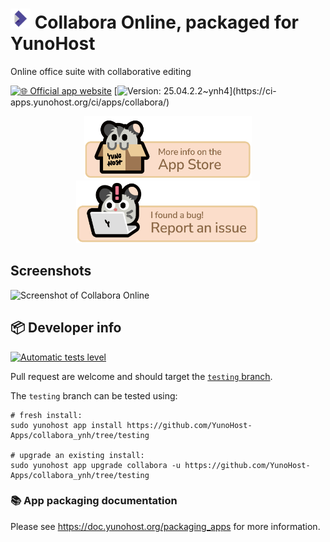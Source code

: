 <!--
N.B.: This README was automatically generated by <https://github.com/YunoHost/apps_tools/blob/main/readme_generator>
It shall NOT be edited by hand.
-->

<h1>
  <img src="https://raw.githubusercontent.com/YunoHost/apps/main/logos/collabora.png" width="32px" alt="Logo of Collabora Online">
  Collabora Online, packaged for YunoHost
</h1>

Online office suite with collaborative editing

[![🌐 Official app website](https://img.shields.io/badge/Official_app_website-darkgreen?style=for-the-badge)](https://collaboraoffice.com)
[![Version: 25.04.2.2~ynh4](https://img.shields.io/badge/Version-25.04.2.2~ynh4-rgb(18,138,11)?style=for-the-badge)](https://ci-apps.yunohost.org/ci/apps/collabora/)

<div align="center">
<a href="https://apps.yunohost.org/app/collabora"><img height="100px" src="https://github.com/YunoHost/yunohost-artwork/raw/refs/heads/main/badges/neopossum-badges/badge_more_info_on_the_appstore.svg"/></a>
<a href="https://github.com/YunoHost-Apps/collabora_ynh/issues"><img height="100px" src="https://github.com/YunoHost/yunohost-artwork/raw/refs/heads/main/badges/neopossum-badges/badge_report_an_issue.svg"/></a>
</div>


## Screenshots
![Screenshot of Collabora Online](./doc/screenshots/Nextcloud-writer.png)

## 📦 Developer info

[![Automatic tests level](https://apps.yunohost.org/badge/cilevel/collabora)](https://ci-apps.yunohost.org/ci/apps/collabora/)

Pull request are welcome and should target the [`testing` branch](https://github.com/YunoHost-Apps/collabora_ynh/tree/testing).

The `testing` branch can be tested using:
```
# fresh install:
sudo yunohost app install https://github.com/YunoHost-Apps/collabora_ynh/tree/testing

# upgrade an existing install:
sudo yunohost app upgrade collabora -u https://github.com/YunoHost-Apps/collabora_ynh/tree/testing
```

### 📚 App packaging documentation

Please see <https://doc.yunohost.org/packaging_apps> for more information.